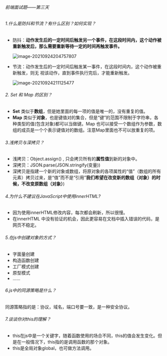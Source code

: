 ###### 前端面试题——第三天

###### 1.什么是防抖和节流？有什么区别？如何实现？

- 防抖：**动作发生后的一定时间后触发另一个事件，在这段时间内，这个动作被重新触发后，那么需要重新等待一定的时间再触发事件。**

  ![image-20210924204757807](C:\Users\lzm\AppData\Roaming\Typora\typora-user-images\image-20210924204757807.png)



- 节流：动作发生后的一定时间后触发某一事件，在这段时间内，这个动作被重新触发，则无 视该动作，直到事件执行完后，才能重新触发。

  ![image-20210924211125477](C:\Users\lzm\AppData\Roaming\Typora\typora-user-images\image-20210924211125477.png)

###### 2.  Set 和 Map 的区别？

- **Set** 类似于**数组**，但是她里面的每一项的值是唯一的，没有重复的值。
- **Map** 类似于**对象**，也是键值对的集合，但是“键”的范围不限制于字符串，各种类型的值(包含对象)都可以当做键。Map 也可以接受一个数组作为参数，数组的成员是一个个表示键值对的数组。注意Map里面也不可以放重复的项。

###### 3.浅拷贝与深拷贝？

- 浅拷贝：Object.assign()  ,   只会拷贝所有的**属性值**到新的对象中。
- 深拷贝：JSON.parse(JSON.stringify(变量))
- 深拷贝是指建一个新的对象或数组，将原对象的各项属性的“值”（数组的所有元素）拷贝过来，是“值”而不是“引用”**我们希望在改变新的数组（对象）的时候，不改变原数组（对象）**)

###### 4.为什么不建议在JavaScript中使用innerHTML?

- 因为使用innerHTML修改内容，每次都会刷新，所以很慢。
- 在innerHTML 中没有验证的机会，因此更容易在文档中插入错误的代码，是网页不稳定。

###### 5.在js中创建对象的方式？

- 字面量创建
- 构造函数创建
- 工厂模式创建
- 原型模式
- ……

###### 6.js中的同源策略是什么？

同源策略指的是：协议，域名，端口号要一致，是一种安全协议。

###### 7.谈谈你对this的理解？

- this在js中是一个关键字，随着函数使用的场合不同，this的值会发生变化。但是在一般情况下，this指的是调用函数的那个对象。
- this是全局对象global，也可做方法调用。





























